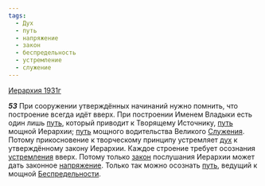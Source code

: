 ```yaml
---
tags:
  - Дух
  - путь
  - напряжение
  - закон
  - беспредельность
  - устремление
  - служение
---
```


[Иерархия 1931г](/agni/1931)

___53___
При сооружении утверждённых начинаний нужно помнить, что построение всегда идёт вверх. При построении Именем Владыки есть один лишь [путь](/tag/#путь), который приводит к Творящему Источнику, [путь](/tag/#путь) мощной Иерархии; [путь](/tag/#путь) мощного водительства Великого [Служения](/tag/#служение). Потому прикосновение к творческому принципу устремляет [дух](/tag/#Дух) к утверждённому закону Иерархии. Каждое строение требует осознания [устремления](/tag/#устремление) вверх. Потому только [закон](/tag/#закон) послушания Иерархии может дать законное [напряжение](/tag/#напряжение). Только так можно осознать [путь](/tag/#путь), ведущий к мощной [Беспредельности](/tag/#беспредельность).   

